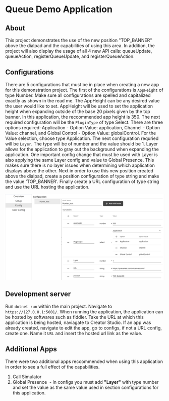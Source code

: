 # Queue Demo Application

## About

This project demonstrates the use of the new position "TOP_BANNER" above the dialpad and the capabilities of using this area. In addition, the project will also display the usage of all 4 new API calls: queueUpdate, queueAction, registerQueueUpdate, and registerQueueAction.

## Configurations

There are 5 configurations that must be in place when creating a new app for this demonstration project. The first of the configurations is `AppHeight` of type Number. Make sure all configurations are spelled and capitalized exactly as shown in the read me. The AppHeight can be any desired value the user would like to set. AppHeight will be used to set the application height when expanding outside of the base 20 pixels given by the top banner. In this application, the reccommended app height is 350. The next required configuration will be the `PluginType` of type Select. There are three options required: Application - Option Value: application, Channel - Option Value: channel, and Global Control - Option Value: globalControl. For the Value selection, choose type Application. The next configuration requried will be `Layer`. The type will be of number and the value should be 1. Layer allows for the application to gray out the background when expanding the application. One important config change that must be used with Layer is also applying the same Layer config and value to Global Presence. This makes sure there is no layer issues when determining which application displays above the other. Next in order to use this new position created above the dialpad, create a position configuration of type string and make the value 'TOP_BANNER'. Finally create a URL configuration of type string and use the URL hosting the application.

<img src="./src/assets/cs_app_configuration.png" style="width:1100px; height: auto">


## Development server

Run `dotnet run` within the main project. Navigate to `https://127.0.0.1:5001/`. When running the application, the application can be hosted by softwares such as fiddler.
Take the URL at which this application is being hosted, naviagate to Creator Studio. If an app was already created, navigate to edit the app, go to configs, if not a URL config, create one.
Name it `URL` and insert the hosted url link as the value. 

## Additional Apps

There were two additional apps reccommended when using this application in order to see a full effect of the capabilities.
1. Call Simulator
2. Global Presence
  &nbsp;- In configs you must add <b>"Layer"</b> with type number and set the value as the same value used in section configurations for this application.
